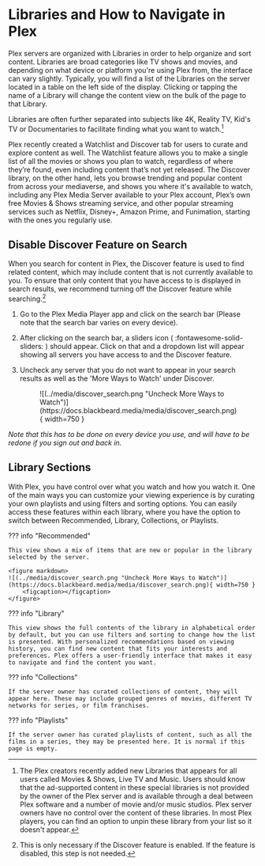 # Libraries and How to Navigate in Plex

Plex servers are organized with Libraries in order to help organize and sort content. Libraries are broad categories like TV shows and movies, and depending on what device or platform you're using Plex from, the interface can vary slightly. Typically, you will find a list of the Libraries on the server located in a table on the left side of the display. Clicking or tapping the name of a Library will change the content view on the bulk of the page to that Library.

Libraries are often further separated into subjects like 4K, Reality TV, Kid's TV or Documentaries to facilitate finding what you want to watch.[^1]

Plex recently created a Watchlist and Discover tab for users to curate and explore content as well. The Watchlist feature allows you to make a single list of all the movies or shows you plan to watch, regardless of where they’re found, even including content that’s not yet released. The Discover library, on the other hand, lets you browse trending and popular content from across your mediaverse, and shows you where it's available to watch, including any Plex Media Server available to your Plex account, Plex’s own free Movies & Shows streaming service, and other popular streaming services such as Netflix, Disney+, Amazon Prime, and Funimation, starting with the ones you regularly use.

## Disable Discover Feature on Search

When you search for content in Plex, the Discover feature is used to find related content, which may include content that is not currently available to you. To ensure that only content that you have access to is displayed in search results, we recommend turning off the Discover feature while searching.[^2]

1. Go to the Plex Media Player app and click on the search bar (Please note that the search bar varies on every device).
2. After clicking on the search bar, a sliders icon ( :fontawesome-solid-sliders: ) should appear. Click on that and a dropdown list will appear showing all servers you have access to and the Discover feature.
3. Uncheck any server that you do not want to appear in your search results as well as the 'More Ways to Watch' under Discover.
    
    <figure markdown>
    ![(../media/discover_search.png "Uncheck More Ways to Watch")](https://docs.blackbeard.media/media/discover_search.png){ width=750 }
        <figcaption></figcaption>
    </figure>

*Note that this has to be done on every device you use, and will have to be redone if you sign out and back in.*

## Library Sections

With Plex, you have control over what you watch and how you watch it. One of the main ways you can customize your viewing experience is by curating your own playlists and using filters and sorting options. You can easily access these features within each library, where you have the option to switch between Recommended, Library, Collections, or Playlists.

??? info "Recommended"

    This view shows a mix of items that are new or popular in the library selected by the server.
    
    <figure markdown>
    ![(../media/discover_search.png "Uncheck More Ways to Watch")](https://docs.blackbeard.media/media/discover_search.png){ width=750 }
        <figcaption></figcaption>
    </figure>

??? info "Library"

    This view shows the full contents of the library in alphabetical order by default, but you can use filters and sorting to change how the list is presented. With personalized recommendations based on viewing history, you can find new content that fits your interests and preferences. Plex offers a user-friendly interface that makes it easy to navigate and find the content you want.

??? info "Collections"

    If the server owner has curated collections of content, they will appear here. These may include grouped genres of movies, different TV networks for series, or film franchises.

??? info "Playlists"

    If the server owner has curated playlists of content, such as all the films in a series, they may be presented here. It is normal if this page is empty.

 
[^1]: The Plex creators recently added new Libraries that appears for all users called Movies & Shows, Live TV and Music. Users should know that the ad-supported content in these special libraries is not provided by the owner of the Plex server and is available through a deal between Plex software and a number of movie and/or music studios. Plex server owners have no control over the content of these libraries. In most Plex players, you can find an option to unpin these library from your list so it doesn't appear.
[^2]: This is only necessary if the Discover feature is enabled. If the feature is disabled, this step is not needed.
